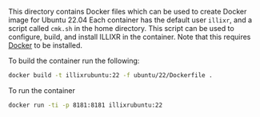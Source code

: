 This directory contains Docker files which can be used to create Docker image for Ubuntu 22.04
Each container has the default user `illixr`, and a script called `cmk.sh` in the home directory. This script can be used to configure, build, and install ILLIXR in the container.
Note that this requires [Docker](https://docker.com) to be installed.

To build the container run the following:

```bash
docker build -t illixrubuntu:22 -f ubuntu/22/Dockerfile .
```

To run the container
```bash
docker run -ti -p 8181:8181 illixrubuntu:22
```
